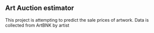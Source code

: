 ## Art Auction estimator

This project is attempting to predict the sale prices of artwork.
Data is collected from ArtBNK by artist
